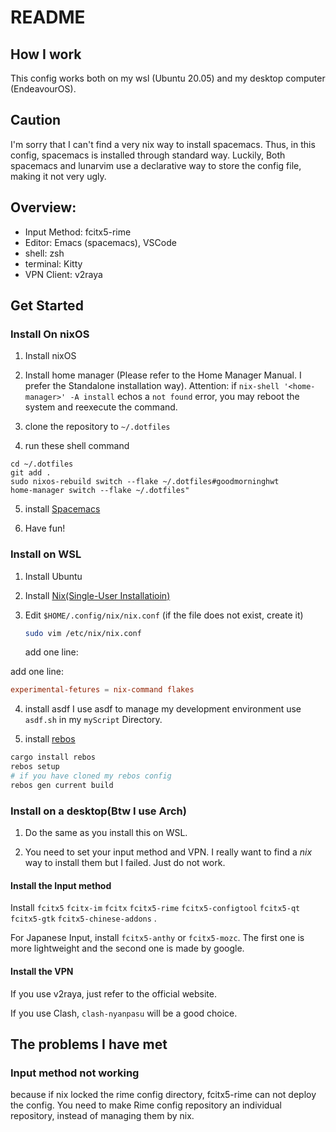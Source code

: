 # README

## How I work

This config works both on my wsl (Ubuntu 20.05) and my desktop computer (EndeavourOS).

## Caution

I'm sorry that I can't find a very nix way to install spacemacs. Thus, in this config, spacemacs is installed through standard way. Luckily, Both spacemacs and lunarvim use a declarative way to store the config file, making it not very ugly.

## Overview:

- Input Method: fcitx5-rime
- Editor: Emacs (spacemacs), VSCode
- shell: zsh
- terminal: Kitty
- VPN Client: v2raya


## Get Started

### Install On nixOS

1. Install nixOS

2. Install home manager (Please refer to the Home Manager Manual. I prefer the Standalone installation way). Attention: if `nix-shell '<home-manager>' -A install` echos a `not found` error, you may reboot the system and reexecute the command.

3. clone the repository to `~/.dotfiles`

4. run these shell command
```shell
cd ~/.dotfiles
git add .
sudo nixos-rebuild switch --flake ~/.dotfiles#goodmorninghwt
home-manager switch --flake ~/.dotfiles"
```

5. install [Spacemacs](https://www.spacemacs.org)

6. Have fun!

### Install on WSL
1. Install Ubuntu

2. Install [Nix(Single-User Installatioin)](https://nixos.org/download)

3. Edit `$HOME/.config/nix/nix.conf` (if the file does not exist, create it)
	```sh
	sudo vim /etc/nix/nix.conf
	```

	add one line:

add one line:
```conf
experimental-fetures = nix-command flakes
```

4. install asdf 
I use asdf to manage my development environment
use `asdf.sh` in my `myScript` Directory.

5. install [rebos](https://gitlab.com/Oglo12/rebos/)

```sh
cargo install rebos
rebos setup
# if you have cloned my rebos config
rebos gen current build
```

### Install on a desktop(Btw I use Arch)

1. Do the same as you install this on WSL.

2. You need to set your input method and VPN. I really want to find a *nix* way to install them but I failed. Just do not work.

#### Install the Input method

Install `fcitx5` `fcitx-im` `fcitx` `fcitx5-rime` `fcitx5-configtool` `fcitx5-qt` `fcitx5-gtk` `fcitx5-chinese-addons` .

For Japanese Input, install `fcitx5-anthy` or `fcitx5-mozc`. The first one is more lightweight and the second one is made by google.

#### Install the VPN

If you use v2raya, just refer to the official website.

If you use Clash, `clash-nyanpasu` will be a good choice.

## The problems I have met

### Input method not working

because if nix locked the rime config directory, fcitx5-rime can not deploy the config. You need to make Rime config repository an individual repository, instead of managing them by nix.
